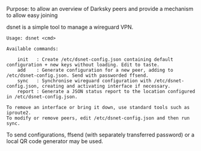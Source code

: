 Purpose: to allow an overview of Darksky peers and provide a mechanism to allow
easy joining


dsnet is a simple tool to manage a wireguard VPN.

    Usage: dsnet <cmd>

    Available commands:

    	init   : Create /etc/dsnet-config.json containing default configuration + new keys without loading. Edit to taste.
    	add    : Generate configuration for a new peer, adding to /etc/dsnet-config.json. Send with passworded ffsend.
    	sync   : Synchronise wireguard configuration with /etc/dsnet-config.json, creating and activating interface if necessary.
    	report : Generate a JSON status report to the location configured in /etc/dsnet-config.json.

    To remove an interface or bring it down, use standard tools such as iproute2.
    To modify or remove peers, edit /etc/dsnet-config.json and then run sync.



To send configurations, ffsend (with separately transferred password) or a local QR code generator may be used.
